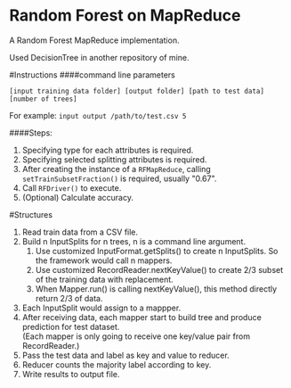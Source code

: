 # Random Forest on MapReduce
A Random Forest MapReduce implementation.

Used DecisionTree in another repository of mine.

#Instructions
####command line parameters

`[input training data folder] [output folder] [path to test data] [number of trees]`

For example:
`input output /path/to/test.csv 5`

####Steps:
1. Specifying type for each attributes is required.
2. Specifying selected splitting attributes is required.
3. After creating the instance of a `RFMapReduce`, calling `setTrainSubsetFraction()` is required, usually "0.67".
4. Call `RFDriver()` to execute.
5. (Optional) Calculate accuracy.

#Structures
1. Read train data from a CSV file.                                                                          
2. Build n InputSplits for n trees, n is a command line argument.                                            
   1. Use customized InputFormat.getSplits() to create n InputSplits. So the framework would call n mappers.
   2. Use customized RecordReader.nextKeyValue() to create 2/3 subset of the training data with replacement.
   3. When Mapper.run() is calling nextKeyValue(), this method directly return 2/3 of data.                
3. Each InputSplit would assign to a mappper.                                                                
4. After receiving data, each mapper start to build tree and produce prediction for test dataset.            
   (Each mapper is only going to receive one key/value pair from RecordReader.)                              
5. Pass the test data and label as key and value to reducer.                                                 
6. Reducer counts the majority label according to key.                                                       
7. Write results to output file.                                                                             
